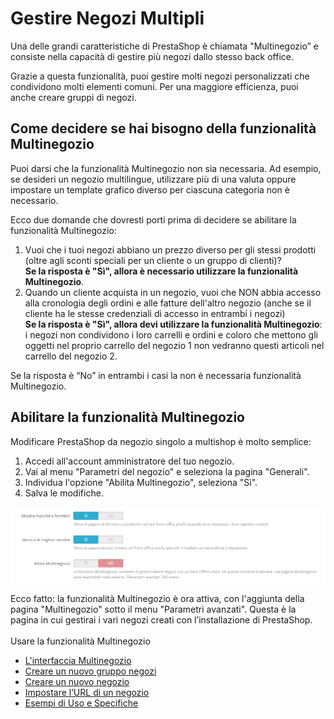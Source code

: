 # Gestire Negozi Multipli

Una delle grandi caratteristiche di PrestaShop è chiamata "Multinegozio” e consiste nella capacità di gestire più negozi dallo stesso back office.

Grazie a questa funzionalità, puoi gestire molti negozi personalizzati che condividono molti elementi comuni. Per una maggiore efficienza, puoi anche creare gruppi di negozi.

## Come decidere se hai bisogno della funzionalità Multinegozio <a href="gestirenegozimultipli-comedecideresehaibisognodellafunzionalitamultinegozio" id="gestirenegozimultipli-comedecideresehaibisognodellafunzionalitamultinegozio"></a>

Puoi darsi che la funzionalità Multinegozio non sia necessaria. Ad esempio, se desideri un negozio multilingue, utilizzare più di una valuta oppure impostare un template grafico diverso per ciascuna categoria non è necessario.

Ecco due domande che dovresti porti prima di decidere se abilitare la funzionalità Multinegozio:

1. Vuoi che i tuoi negozi abbiano un prezzo diverso per gli stessi prodotti (oltre agli sconti speciali per un cliente o un gruppo di clienti)?\
   **Se la risposta è "Sì", allora è necessario utilizzare la funzionalità Multinegozio**.
2. Quando un cliente acquista in un negozio, vuoi che NON abbia accesso alla cronologia degli ordini e alle fatture dell'altro negozio (anche se il cliente ha le stesse credenziali di accesso in entrambi i negozi)\
   **Se la risposta è "Sì", allora devi utilizzare la funzionalità Multinegozio**: i negozi non condividono i loro carrelli e ordini e coloro che mettono gli oggetti nel proprio carrello del negozio 1 non vedranno questi articoli nel carrello del negozio 2.&#x20;

Se la risposta è “No” in entrambi i casi la non è necessaria funzionalità Multinegozio.&#x20;

## Abilitare la funzionalità Multinegozio <a href="gestirenegozimultipli-abilitarelafunzionalitamultinegozio" id="gestirenegozimultipli-abilitarelafunzionalitamultinegozio"></a>

Modificare PrestaShop da negozio singolo a multishop è molto semplice:

1. Accedi all'account amministratore del tuo negozio.
2. Vai al menu "Parametri del negozio" e seleziona la pagina "Generali".
3. Individua l'opzione "Abilita Multinegozio", seleziona "Sì".
4. Salva le modifiche.

![](../../.gitbook/assets/54267187.png)

Ecco fatto: la funzionalità Multinegozio è ora attiva, con l'aggiunta della pagina "Multinegozio" sotto il menu "Parametri avanzati". Questa è la pagina in cui gestirai i vari negozi creati con l’installazione di PrestaShop.\
\
Usare la funzionalità Multinegozio

* [L'interfaccia Multinegozio](interfaccia-multinegozio.md)
* [Creare un nuovo gruppo negozi](creare-nuovo-gruppo-negozi.md)
* [Creare un nuovo negozio](creare-nuovo-negozio.md)
* [Impostare l’URL di un negozio](impostare-url-negozio.md)
* [Esempi di Uso e Specifiche](esempi-di-uso-e-specifiche.md)

